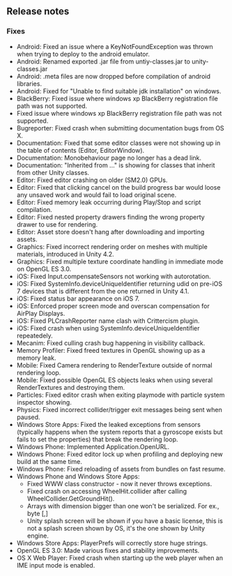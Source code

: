 ## Release notes

### Fixes

-   Android: Fixed an issue where a KeyNotFoundException was thrown when trying to deploy to the android emulator.
-   Android: Renamed exported .jar file from untiy-classes.jar to unity-classes.jar
-   Android: .meta files are now dropped before compilation of android libraries.
-   Android: Fixed for \"Unable to find suitable jdk installation\" on windows.
-   BlackBerry: Fixed issue where windows xp BlackBerry registration file path was not supported.
-   Fixed issue where windows xp BlackBerry registration file path was not supported.
-   Bugreporter: Fixed crash when submitting documentation bugs from OS X.
-   Documentation: Fixed that some editor classes were not showing up in the table of contents (Editor, EditorWindow).
-   Documentation: Monobehaviour page no longer has a dead link.
-   Documentation: \"Inherited from \...\" is showing for classes that inherit from other Unity classes.
-   Editor: Fixed editor crashing on older (SM2.0) GPUs.
-   Editor: Fixed that clicking cancel on the build progress bar would loose any unsaved work and would fail to load original scene.
-   Editor: Fixed memory leak occurring during Play/Stop and script compilation.
-   Editor: Fixed nested property drawers finding the wrong property drawer to use for rendering.
-   Editor: Asset store doesn\'t hang after downloading and importing assets.
-   Graphics: Fixed incorrect rendering order on meshes with multiple materials, introduced in Unity 4.2.
-   Graphics: Fixed multiple texture coordinate handling in immediate mode on OpenGL ES 3.0.
-   iOS: Fixed Input.compensateSensors not working with autorotation.
-   iOS: Fixed SystemInfo.deviceUniqueIdentifier returning udid on pre-iOS 7 devices that is different from the one returned in Unity 4.1.
-   iOS: Fixed status bar appearance on iOS 7.
-   iOS: Enforced proper screen mode and overscan compensation for AirPlay Displays.
-   iOS: Fixed PLCrashReporter name clash with Crittercism plugin.
-   iOS: Fixed crash when using SystemInfo.deviceUniqueIdentifier repeatedely.
-   Mecanim: Fixed culling crash bug happening in visibility callback.
-   Memory Profiler: Fixed freed textures in OpenGL showing up as a memory leak.
-   Mobile: Fixed Camera rendering to RenderTexture outside of normal rendering loop.
-   Mobile: Fixed possible OpenGL ES objects leaks when using several RenderTextures and destroying them.
-   Particles: Fixed editor crash when exiting playmode with particle system inspector showing.
-   Physics: Fixed incorrect collider/trigger exit messages being sent when paused.
-   Windows Store Apps: Fixed the leaked exceptions from sensors (typically happens when the system reports that a gyroscope exists but fails to set the properties) that break the rendering loop.
-   Windows Phone: Implemented Application.OpenURL.
-   Windows Phone: Fixed editor lock up when profiling and deploying new build at the same time.
-   Windows Phone: Fixed reloading of assets from bundles on fast resume.
-   Windows Phone and Windows Store Apps:
    -   Fixed WWW class constructor - now it never throws exceptions.
    -   Fixed crash on accessing WheelHit.collider after calling WheelCollider.GetGroundHit().
    -   Arrays with dimension bigger than one won\'t be serialized. For ex., byte \[,\]
    -   Unity splash screen will be shown if you have a basic license, this is not a splash screen shown by OS, it\'s the one shown by Unity engine.
-   Windows Store Apps: PlayerPrefs will correctly store huge strings.
-   OpenGL ES 3.0: Made various fixes and stability improvements.
-   OS X Web Player: Fixed crash when starting up the web player when an IME input mode is enabled.
